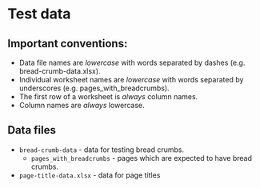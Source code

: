 # Test data

## Important conventions:

* Data file names are _lowercase_ with words separated by dashes (e.g. bread-crumb-data.xlsx).
* Individual worksheet names are _lowercase_ with words separated by underscores (e.g. pages_with_breadcrumbs).
* The first row of a worksheet is *always* column names.
* Column names are *always* lowercase.

## Data files

* `bread-crumb-data` - data for testing bread crumbs.
  * `pages_with_breadcrumbs` - pages which are expected to have bread crumbs.
* `page-title-data.xlsx` - data for page titles
